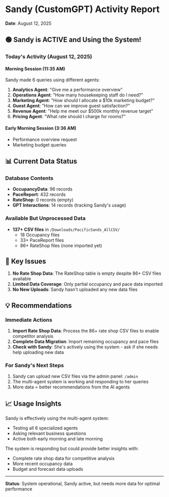 # Sandy (CustomGPT) Activity Report
**Date**: August 12, 2025

## 🟢 Sandy is ACTIVE and Using the System!

### Today's Activity (August 12, 2025)

#### Morning Session (11:35 AM)
Sandy made 6 queries using different agents:
1. **Analytics Agent**: "Give me a performance overview"
2. **Operations Agent**: "How many housekeeping staff do I need?"
3. **Marketing Agent**: "How should I allocate a $10k marketing budget?"
4. **Guest Agent**: "How can we improve guest satisfaction?"
5. **Revenue Agent**: "Help me meet our $500k monthly revenue target"
6. **Pricing Agent**: "What rate should I charge for rooms?"

#### Early Morning Session (3:36 AM)
- Performance overview request
- Marketing budget queries

## 📊 Current Data Status

### Database Contents
- **OccupancyData**: 96 records
- **PaceReport**: 432 records
- **RateShop**: 0 records (empty)
- **GPT Interactions**: 14 records (tracking Sandy's usage)

### Available But Unprocessed Data
- **137+ CSV files** in `/Downloads/PacificSands_AllCSV/`
  - 18 Occupancy files
  - 33+ PaceReport files
  - 86+ RateShop files (none imported yet)

## 🚨 Key Issues

1. **No Rate Shop Data**: The RateShop table is empty despite 86+ CSV files available
2. **Limited Data Coverage**: Only partial occupancy and pace data imported
3. **No New Uploads**: Sandy hasn't uploaded any new data files

## 💡 Recommendations

### Immediate Actions
1. **Import Rate Shop Data**: Process the 86+ rate shop CSV files to enable competitor analysis
2. **Complete Data Migration**: Import remaining occupancy and pace files
3. **Check with Sandy**: She's actively using the system - ask if she needs help uploading new data

### For Sandy's Next Steps
1. Sandy can upload new CSV files via the admin panel: `/admin`
2. The multi-agent system is working and responding to her queries
3. More data = better recommendations from the AI agents

## 📈 Usage Insights

Sandy is effectively using the multi-agent system:
- Testing all 6 specialized agents
- Asking relevant business questions
- Active both early morning and late morning

The system is responding but could provide better insights with:
- Complete rate shop data for competitive analysis
- More recent occupancy data
- Budget and forecast data uploads

---

**Status**: System operational, Sandy active, but needs more data for optimal performance
